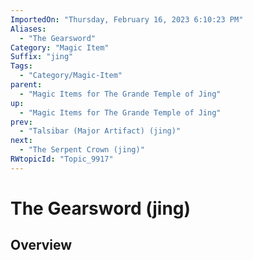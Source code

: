 ```yaml
---
ImportedOn: "Thursday, February 16, 2023 6:10:23 PM"
Aliases:
  - "The Gearsword"
Category: "Magic Item"
Suffix: "jing"
Tags:
  - "Category/Magic-Item"
parent:
  - "Magic Items for The Grande Temple of Jing"
up:
  - "Magic Items for The Grande Temple of Jing"
prev:
  - "Talsibar (Major Artifact) (jing)"
next:
  - "The Serpent Crown (jing)"
RWtopicId: "Topic_9917"
---
```

# The Gearsword (jing)
## Overview
